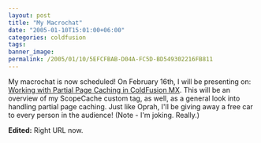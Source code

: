 ```yaml
---
layout: post
title: "My Macrochat"
date: "2005-01-10T15:01:00+06:00"
categories: coldfusion 
tags: 
banner_image: 
permalink: /2005/01/10/5EFCFBAB-D04A-FC5D-BD549302216FB811
---
```


My macrochat is now scheduled! On February 16th, I will be presenting on: <a href="http://www.macromedia.com/cfusion/event/index.cfm?event=detail&id=137271&loc=en_us">Working with Partial Page Caching in ColdFusion MX</a>. This will be an overview of my ScopeCache custom tag, as well, as a general look into handling partial page caching. Just like Oprah, I'll be giving away a free car to every person in the audience! (Note - I'm joking. Really.)

<b>Edited:</b> Right URL now.